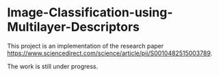 # Image-Classification-using-Multilayer-Descriptors

This project is an implementation of the research paper https://www.sciencedirect.com/science/article/pii/S0010482515003789. 

The work is still under progress.
